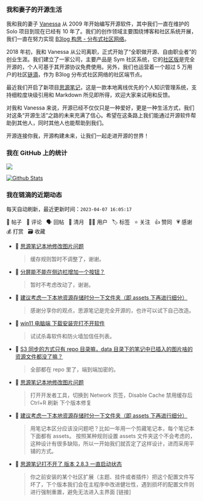 ### 我和妻子的开源生活

我和我的妻子 [Vanessa](https://github.com/Vanessa219) 从 2009 年开始编写开源软件，其中我们一直在维护的 Solo 项目到现在已经有 10 年了。我们的创作领域主要围绕博客和社区系统开展，我们一直在努力实现 [B3log 构思 - 分布式社区网络](https://ld246.com/article/1546941897596)。

2018 年初，我和 Vanessa 从公司离职，正式开始了“全职做开源、自由职业者”的创业生涯。我们建立了一家公司，主要产品是 Sym 社区系统，它的[社区版](https://github.com/88250/symphony)是完全开源的，个人可基于其开源协议免费使用。另外，我们也运营着一个超过 5 万用户的社区[链滴](https://ld246.com)，作为 B3log 分布式社区网络的社区端节点。

最近我们开启了新项目[思源笔记](https://github.com/siyuan-note/siyuan)，这是一款本地离线优先的个人知识管理系统，支持细粒度块级引用和 Markdown 所见即所得，欢迎大家来试用和反馈。

对我和 Vanessa 来说，开源已经不仅仅只是一种爱好，更是一种生活方式，我们对这条“开源生活”之路的未来充满了信心。希望在这条路上我们能通过开源软件帮助到其他人，同时其他人也能帮助到我们。

开源连接你我，开源构建未来，让我们一起走进开源的世界！

### 我在 GitHub 上的统计

<a title="Hits" target="_blank" href="https://github.com/88250/88250"><img src="https://hits.b3log.org/88250/88250.svg"></a>

[![Github Stats](https://github-readme-stats.vercel.app/api?username=88250&theme=tokyonight&show_icons=true)](https://github.com/88250)

<!--events start -->

### 我在链滴的近期动态

每天自动刷新，最近更新时间：`2023-04-07 16:05:17`

📝 帖子 &nbsp; 💬 评论 &nbsp; 🗣 回帖 &nbsp; 🌙 清月 &nbsp; 👨‍💻 用户 &nbsp; 🏷️ 标签 &nbsp; ⭐️ 关注 &nbsp; 👍 赞同 &nbsp; 💗 感谢 &nbsp; 💰 打赏 &nbsp; 🗃 收藏

* 💬 [思源笔记本地修改图片问题](https://ld246.com/article/1680831064273/comment/1680851241720#comments)

  > 缓存规则暂时不调整了，谢谢。
* 💬 [分屏能不能在侧边栏增加一个按钮？](https://ld246.com/article/1679428185556/comment/1680846015677#comments)

  > 暂时不考虑改动了，谢谢。
* 💬 [建议考虑一下本地资源存储时分一下文件夹（即 assets 下再进行细分）](https://ld246.com/article/1680806625837/comment/1680845922772#comments)

  > 感谢分享你的观点，思源笔记是完全开源的，也许可以试下自己改造。
* 💬 [win11 电脑端 下载安装完打不开软件](https://ld246.com/article/1680839778127/comment/1680841030757#comments)

  > 试试杀毒软件和防火墙加信任列表。
* 💬 [S3 同步的方式只有 repo 目录嘛，data 目录下的笔记中已插入的图片啥的资源文件都没了嘛？](https://ld246.com/article/1680840896517/comment/1680840994083#comments)

  > 全部都在 repo 里了，端到端加密的。
* 💬 [思源笔记本地修改图片问题](https://ld246.com/article/1680831064273/comment/1680831757634#comments)

  > 打开开发者工具，切换到 Network 页签，Disable Cache 禁用缓存后 Ctrl+R 刷新 下个版本修复
* 💬 [建议考虑一下本地资源存储时分一下文件夹（即 assets 下再进行细分）](https://ld246.com/article/1680806625837/comment/1680831566031#comments)

  > 用笔记本区分应该没问题吧？比如一年用一个剪藏笔记本，每个笔记本下面都有 assets。 按照某种规则设置 assets 文件夹这个不会考虑的，这种设计有很多缺陷，所以一开始我们就否定了这样设计，进而采用平铺的方式。
* 💬 [思源笔记打不开了 版本 2.8.3 一直启动状态](https://ld246.com/article/1680646880606/comment/1680831426243#comments)

  > 你之前安装的某个社区扩展（主题、挂件或者插件）把这个配置文件写坏了，下个版本我们会在主程序中改进健壮性，遇到损坏的配置文件则进行强制重置，避免无法进入主界面 [链接]


<!--events end -->

